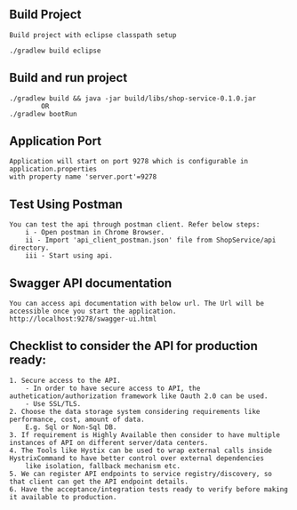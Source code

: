 ## Build Project
	Build project with eclipse classpath setup

	./gradlew build eclipse
	
## Build and run project

	./gradlew build && java -jar build/libs/shop-service-0.1.0.jar
			OR
	./gradlew bootRun
	
## Application Port
	Application will start on port 9278 which is configurable in application.properties
    with property name 'server.port'=9278
       
## Test Using Postman
	You can test the api through postman client. Refer below steps:
		i - Open postman in Chrome Browser.
		ii - Import 'api_client_postman.json' file from ShopService/api directory.
		iii - Start using api.
		
## Swagger API documentation
	You can access api documentation with below url. The Url will be accessible once you start the application.
	http://localhost:9278/swagger-ui.html

## Checklist to consider the API for production ready:
	1. Secure access to the API.
	 	- In order to have secure access to API, the authetication/authorization framework like Oauth 2.0 can be used.
	 	- Use SSL/TLS.
	2. Choose the data storage system considering requirements like performance, cost, amount of data.
		E.g. Sql or Non-Sql DB.
	3. If requirement is Highly Available then consider to have multiple instances of API on different server/data centers.
	4. The Tools like Hystix can be used to wrap external calls inside HystrixCommand to have better control over external dependencies
		like isolation, fallback mechanism etc.
	5. We can register API endpoints to service registry/discovery, so that client can get the API endpoint details.
	6. Have the acceptance/integration tests ready to verify before making it available to production.
	 
	